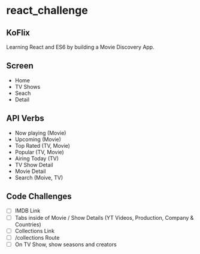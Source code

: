 # react_challenge

## KoFlix

Learning React and ES6 by building a Movie Discovery App.

## Screen

- Home
- TV Shows
- Seach
- Detail

## API Verbs

- Now playing (Movie)
- Upcoming (Movie)
- Top Rated (TV, Movie)
- Popular (TV, Movie)
- Airing Today (TV)
- TV Show Detail
- Movie Detail
- Search (Moive, TV)

## Code Challenges

- [ ] IMDB Link
- [ ] Tabs inside of Movie / Show Details (YT Videos, Production, Company & Countries)
- [ ] Collections Link
- [ ] /collections Route
- [ ] On TV Show, show seasons and creators

<!-- Preview README -->
<!-- Command + Shift + V  -->
